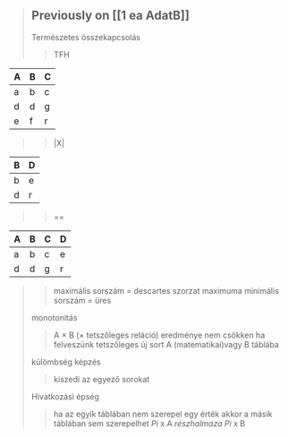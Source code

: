 > ## Previously on \[[1 ea AdatB]\]
>
> Természetes összekapcsolás
>
> > TFH

| A | B | C |
| --- | --- | --- |
| a | b | c |
| d | d | g |
| e | f | r |

> > |X|

| B | D |
| --- | --- |
| b | e |
| d | r |

> > \==

| A | B | C | D |
| --- | --- | --- | --- |
| a | b | c | e |
| d | d | g | r |

> > maximális sorszám = descartes szorzat maximuma
> > minimális sorszám = üres
>
> monotonitás
>
> > A × B (× tetszőleges reláció) eredménye nem csökken ha felveszünk tetszőleges új sort A (matematikai)vagy B táblába
>
> külömbség képzés
>
> > kiszedi az egyező sorokat
>
> Hivatkozási épség
>
> > ha az egyik táblában nem szerepel egy érték akkor a másik táblában sem szerepelhet
> > *Pi* x A *részhalmaza* *Pi* x B

